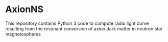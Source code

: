 # AxionNS

This repository contains Python 3 code to compute radio light curve resulting from the resonant conversion of axion dark matter in neutron star magnetospheres
